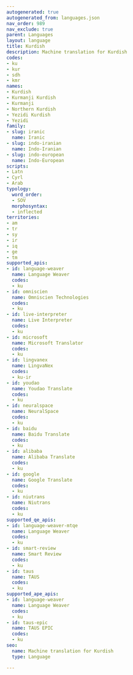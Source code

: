 ```yaml
---
autogenerated: true
autogenerated_from: languages.json
nav_order: 989
nav_exclude: true
parent: Languages
layout: language
title: Kurdish
description: Machine translation for Kurdish
codes:
- ku
- kur
- sdh
- kmr
names:
- Kurdish
- Kurmanji Kurdish
- Kurmanji
- Northern Kurdish
- Yezidi Kurdish
- Yezidi
family:
- slug: iranic
  name: Iranic
- slug: indo-iranian
  name: Indo-Iranian
- slug: indo-european
  name: Indo-European
scripts:
- Latn
- Cyrl
- Arab
typology:
  word_order:
  - SOV
  morphosyntax:
  - inflected
territories:
- am
- tr
- sy
- ir
- iq
- ge
- tm
supported_apis:
- id: language-weaver
  name: Language Weaver
  codes:
  - ku
- id: omniscien
  name: Omniscien Technologies
  codes:
  - ku
- id: live-interpreter
  name: Live Interpreter
  codes:
  - ku
- id: microsoft
  name: Microsoft Translator
  codes:
  - ku
- id: lingvanex
  name: LingvaNex
  codes:
  - ku-ir
- id: youdao
  name: Youdao Translate
  codes:
  - ku
- id: neuralspace
  name: NeuralSpace
  codes:
  - ku
- id: baidu
  name: Baidu Translate
  codes:
  - ku
- id: alibaba
  name: Alibaba Translate
  codes:
  - ku
- id: google
  name: Google Translate
  codes:
  - ku
- id: niutrans
  name: Niutrans
  codes:
  - ku
supported_qe_apis:
- id: language-weaver-mtqe
  name: Language Weaver
  codes:
  - ku
- id: smart-review
  name: Smart Review
  codes:
  - ku
- id: taus
  name: TAUS
  codes:
  - ku
supported_ape_apis:
- id: language-weaver
  name: Language Weaver
  codes:
  - ku
- id: taus-epic
  name: TAUS EPIC
  codes:
  - ku
seo:
  name: Machine translation for Kurdish
  type: Language

---
```



